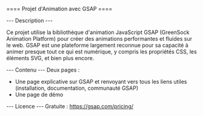 ==== Projet d'Animation avec GSAP ====

--- Description ---

Ce projet utilise la bibliothèque d'animation JavaScript GSAP (GreenSock Animation Platform) pour créer des animations performantes et fluides sur le web. GSAP est une plateforme largement reconnue pour sa capacité à animer presque tout ce qui est numérique, y compris les propriétés CSS, les éléments SVG, et bien plus encore.

--- Contenu ---
Deux pages :
  - Une page explicative sur GSAP et renvoyant vers tous les liens utiles (installation, documentation, communauté GSAP)
  - Une page de démo

--- Licence ---
Gratuite : https://gsap.com/pricing/
